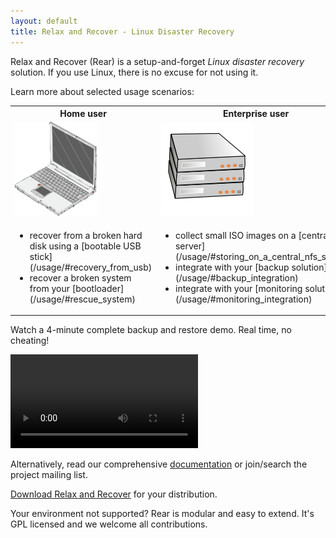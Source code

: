```yaml
---
layout: default
title: Relax and Recover - Linux Disaster Recovery
---
```


Relax and Recover (Rear) is a setup-and-forget *Linux disaster recovery* solution. If you use Linux, there is no excuse for not using it.

Learn more about selected usage scenarios:

<table>
<tr>
    <th>Home user </th> <th>Enterprise user</th>
</tr>
<tr class="images">
    <td><img src="/images/laptop.png" /></td> <td><img src="/images/servers.png" /></td>
</tr>
<tr>
<td>
    <ul>
        <li>recover from a broken hard disk using a [bootable USB stick](/usage/#recovery_from_usb)</li>
        <li>recover a broken system from your [bootloader](/usage/#rescue_system)</li>
    </ul>
</td>
<td>
    <ul>
        <li>collect small ISO images on a [central server](/usage/#storing_on_a_central_nfs_server)</li>
        <li>integrate with your [backup solution](/usage/#backup_integration)</li>
        <li>integrate with your [monitoring solution](/usage/#monitoring_integration)</li>
    </ul>
</td>
</tr>
</table>

Watch a 4-minute complete backup and restore demo. Real time, no cheating!

<video controls="controls">
    <source src="https://github.com/downloads/rear/rear.github.com/rear-mkbackup.webm" type='video/webm; codecs="vp8.0, vorbis"' />
    <p>Download the <a href="https://github.com/downloads/rear/rear.github.com/rear-mkbackup.webm">video</a> in the github downloads area.</p>
</video>

Alternatively, read our comprehensive [documentation](/documentation/) or join/search the project mailing list.

[Download Relax and Recover](/download/) for your distribution.

Your environment not supported? Rear is modular and easy to extend. It's GPL licensed and we welcome all contributions.
